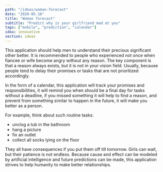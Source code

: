 ```yaml
---
path: "/ideas/woman-forecast"
date: "2020-05-16"
title: "Woman forecast"
subtitle: "Predict why is your girlfriend mad at you"
tags: ["mobile", "prediction", "calendar"]
idea: innovative
section: ideas
---
```


This application should help men to understand their precious significant other better. It is recommended to people who experienced not once when fiancee or wife become angry without any reason. The key component is that a reason always exists, but it is not in your vision field. Usually, because people tend to delay their promises or tasks that are not prioritized accordingly.

In the form of a calendar, this application will track your promises and responsibilities, it will remind you when should be a final day for tasks without a deadline, if you missed something it will help to find a reason, and prevent from something similar to happen in the future, it will make you better as a person.

For example, think about such routine tasks:

- unclog a tub in the bathroom
- hang a picture
- fix an outlet
- collect all socks lying on the floor

They all have consequences if you put them off till tomorrow. Girls can wait, but their patience is not endless. Because cause and effect can be modeled by artificial intelligence and future predictions can be made, this application strives to help humanity to make better relationships.